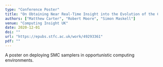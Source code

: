 ```yaml
---
type: "Conference Poster"
title: "On Obtaining Near Real-Time Insight into the Evolution of the COVID-19 Pandemic"
authors: ["Matthew Carter", "Robert Moore", "Simon Maskell"]
venue: "Computing Insight UK"
date: 2020-12-01
doi: ""
url: "https://epubs.stfc.ac.uk/work/49293361"
pdf: ""
---
```


A poster on deploying SMC samplers in opportunistic computing environments.
